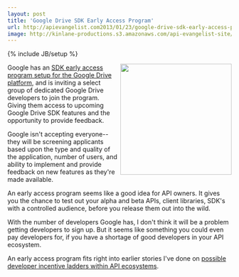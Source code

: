 ```yaml
---
layout: post
title: 'Google Drive SDK Early Access Program'
url: http://apievangelist.com2013/01/23/google-drive-sdk-early-access-program/
image: http://kinlane-productions.s3.amazonaws.com/api-evangelist-site/blog/Google-Drive-SDK-Early-Access-Program.png
---
```

{% include JB/setup %}
<p>
     <a href="https://developers.google.com/drive/earlyaccess" target="_blank"><img src="https://s3.amazonaws.com/kinlane-productions/google/Google-Drive-SDK-Early-Access-Program.png"  width="250" align="right" /></a>
</p>
<p>
     Google has an <a href="http://googleappsdeveloper.blogspot.com/2013/01/join-google-drive-sdk-early-access.html?utm_source=feedburner&amp;utm_medium=feed&amp;utm_campaign=Feed%3A+GoogleAppsDeveloperBlog+%28Google+Apps+Developer+Blog%29">SDK early access program setup for the Google Drive platform</a>, and is inviting a select group of dedicated Google Drive developers to join the program. Giving them access to upcoming Google Drive SDK features and the opportunity to provide feedback.
</p>
<p>
     Google isn't accepting everyone--they will be screening applicants based upon the type and quality of the application, number of users, and ability to implement and provide feedback on new features as they're made available.
</p>
<p>
     An early access program seems like a good idea for API owners. It gives you the chance to test out your alpha and beta APIs, client libraries, SDK's with a controlled audience, before you release them out into the wild.
</p>
<p>
     With the number of developers Google has, I don't think it will be a problem getting developers to sign up. But it seems like something you could even pay developers for, if you have a shortage of good developers in your API ecosystem.
</p>
<p>
     An early access program fits right into earlier stories I've done on <a title="possible developer incentive ladders within API ecosystems" href="http://apievangelist.com/2011/10/24/incentivize-your-api-developers-to-contribute-with-lower-pricing/index.php">possible developer incentive ladders within API ecosystems</a>.
</p>
